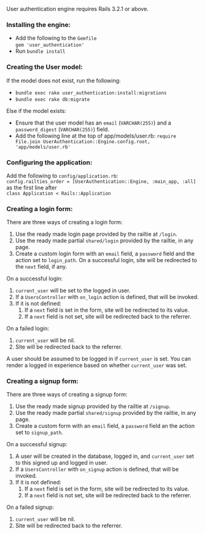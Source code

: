 User authentication engine requires Rails 3.2.1 or above.

### Installing the engine:

* Add the following to the `Gemfile`<br>
  `gem 'user_authentication'`
* Run `bundle install`

### Creating the User model:

If the model does not exist, run the following:

* `bundle exec rake user_authentication:install:migrations`
* `bundle exec rake db:migrate`

Else if the model exists:

* Ensure that the user model has an `email` (`VARCHAR(255)`) and a `password_digest` (`VARCHAR(255)`) field.
* Add the following line at the top of app/models/user.rb:
  `require File.join UserAuthentication::Engine.config.root, 'app/models/user.rb'`

### Configuring the application:

Add the following to `config/application.rb`:<br>
`config.railties_order = [UserAuthentication::Engine, :main_app, :all]`<br>
as the first line after<br>
`class Application < Rails::Application`

### Creating a login form:
There are three ways of creating a login form:

1. Use the ready made login page provided by the railtie at `/login`.
2. Use the ready made partial `shared/login` provided by the railtie, in any page.
3. Create a custom login form with an `email` field, a `password` field and the action set to `login_path`. On a successful login, site will be redirected to the `next` field, if any.

On a successful login:

1. `current_user` will be set to the logged in user.
2. If a `UsersController` with `on_login` action is defined, that will be invoked.
3. If it is not defined:
	1. If a `next` field is set in the form, site will be redirected to its value.
	2. If a `next` field is not set, site will be redirected back to the referrer.

On a failed login:

1. `current_user` will be nil.
2. Site will be redirected back to the referrer.

A user should be assumed to be logged in if `current_user` is set.
You can render a logged in experience based on whether `current_user` was set.

### Creating a signup form:
There are three ways of creating a signup form:

1. Use the ready made signup provided by the railtie at `/signup`.
2. Use the ready made partial `shared/signup` provided by the railtie, in any page.
3. Create a custom form with an `email` field, a `password` field an the action set to `signup_path`.

On a successful signup:

1. A user will be created in the database, logged in, and `current_user` set to this signed up and logged in user.
2. If a `UsersController` with `on_signup` action is defined, that will be invoked.
3. If it is not defined:
	1. If a `next` field is set in the form, site will be redirected to its value.
	2. If a `next` field is not set, site will be redirected back to the referrer.

On a failed signup:

1. `current_user` will be nil.
2. Site will be redirected back to the referrer.
